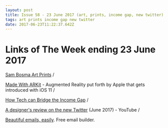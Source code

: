 ```yaml
---
layout: post
title: Issue 58 - 23 June 2017 (art, prints, income gap, new twitter)
tags: art prints income gap new twitter
date: 2017-06-23T11:22:37.642Z
---
```

# Links of The Week ending 23 June 2017

<a href="https://www.inprnt.com/gallery/sbosma/chappie/" target="_blank">Sam Bosma Art Prints</a> / 

<a href="https://developer.apple.com/arkit/" target="_blank">Made With ARKit</a> - Augmented Reality put forth by Apple that gets introduced with iOS 11 /  

<a href="https://medium.com/end-homelessness/the-cure-for-homelessness-83ef0d621c7" target="_blank">How Tech can Bridge the Income Gap</a> / 

<a href="https://youtu.be/RZIkFuDpV20" target="_blank">A designer's review on the new Twitter</a> (June 2017) - YouTube / 

<a href="https://topol.io" target="_blank">Beautiful emails, easily</a>. Free email builder.